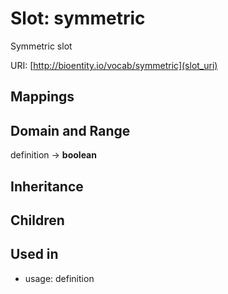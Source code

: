 # Slot: symmetric


Symmetric slot

URI: [http://bioentity.io/vocab/symmetric](slot_uri)
## Mappings

## Domain and Range

definition -> **boolean**
## Inheritance

## Children

## Used in

 *  usage: definition
